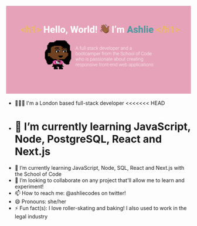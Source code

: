 ![](banner/github-banner.jpg)

- 💁🏾‍♀️ I'm a London based full-stack developer
  <<<<<<< HEAD
- # 🌱 I’m currently learning JavaScript, Node, PostgreSQL, React and Next.js
- 🌱 I’m currently learning JavaScript, Node, SQL, React and Next.js with the School of Code
- 👯 I’m looking to collaborate on any project that'll allow me to learn and experiment!
- 📫 How to reach me: @ashliecodes on twitter!
- 😄 Pronouns: she/her
- ⚡ Fun fact(s): I love roller-skating and baking! I also used to work in the legal industry

<!--
**ashliecodes/ashliecodes** is a ✨ _special_ ✨ repository because its `README.md` (this file) appears on your GitHub profile.

Here are some ideas to get you started:

- 🔭 I’m currently working on ...
- 🌱 I’m currently learning JavaScript, React and Next.js
- 👯 I’m looking to collaborate on ...
- 🤔 I’m looking for help with ...
- 💬 Ask me about ...
- 📫 How to reach me: ...
- 😄 Pronouns: She/her
- ⚡ Fun fact: I love roller-skating and baking!
-->
